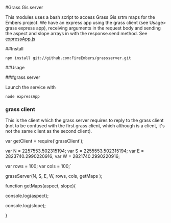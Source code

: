 #Grass Gis server

This modules uses a bash script to access Grass Gis srtm maps for the Embers project. We have an express app using the grass client (see Usage> grass express app), receiving arguments in the request body and sending the aspect and slope arrays in with the response.send method. See
[expressApp.js](https://github.com/FireEmbers/grassserver/blob/master/expressApp.js)

##Install

```
npm install git://github.com:FireEmbers/grassserver.git
```

##Usage

###grass server

Launch the service with

`node expressApp`


### grass client

This is the client which the grass server requires to reply to the grass client (not to be 
confused with the first grass client, which although is a client, it's not the same client as the second client).

var getClient = require('grassClient');

var N = 2257553.502315194;
var S = 2255553.502315194;
var E = 2823740.2990220916;
var W = 2821740.2990220916;

var rows = 100;
var cols = 100;`

grassServer(N, S, E, W, rows, cols, getMaps );

function getMaps(aspect, slope){

  console.log(aspect);

  console.log(slope);

}

